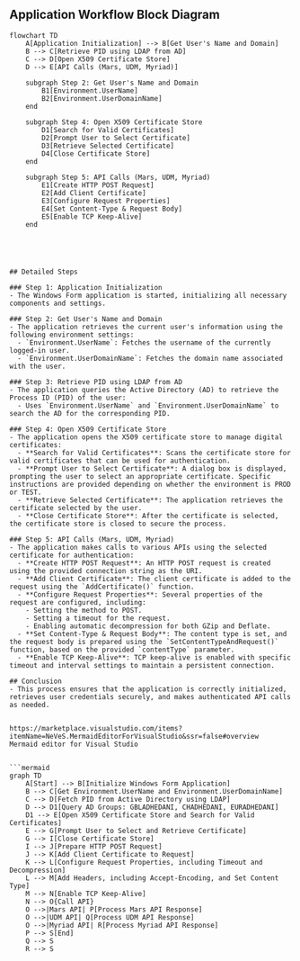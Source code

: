 ## Application Workflow Block Diagram

```mermaid
flowchart TD
    A[Application Initialization] --> B[Get User's Name and Domain]
    B --> C[Retrieve PID using LDAP from AD]
    C --> D[Open X509 Certificate Store]
    D --> E[API Calls (Mars, UDM, Myriad)]

    subgraph Step 2: Get User's Name and Domain
        B1[Environment.UserName]
        B2[Environment.UserDomainName]
    end

    subgraph Step 4: Open X509 Certificate Store
        D1[Search for Valid Certificates]
        D2[Prompt User to Select Certificate]
        D3[Retrieve Selected Certificate]
        D4[Close Certificate Store]
    end

    subgraph Step 5: API Calls (Mars, UDM, Myriad)
        E1[Create HTTP POST Request]
        E2[Add Client Certificate]
        E3[Configure Request Properties]
        E4[Set Content-Type & Request Body]
        E5[Enable TCP Keep-Alive]
    end





## Detailed Steps

### Step 1: Application Initialization
- The Windows Form application is started, initializing all necessary components and settings.

### Step 2: Get User's Name and Domain
- The application retrieves the current user's information using the following environment settings:
  - `Environment.UserName`: Fetches the username of the currently logged-in user.
  - `Environment.UserDomainName`: Fetches the domain name associated with the user.

### Step 3: Retrieve PID using LDAP from AD
- The application queries the Active Directory (AD) to retrieve the Process ID (PID) of the user:
  - Uses `Environment.UserName` and `Environment.UserDomainName` to search the AD for the corresponding PID.
  
### Step 4: Open X509 Certificate Store
- The application opens the X509 certificate store to manage digital certificates:
  - **Search for Valid Certificates**: Scans the certificate store for valid certificates that can be used for authentication.
  - **Prompt User to Select Certificate**: A dialog box is displayed, prompting the user to select an appropriate certificate. Specific instructions are provided depending on whether the environment is PROD or TEST.
  - **Retrieve Selected Certificate**: The application retrieves the certificate selected by the user.
  - **Close Certificate Store**: After the certificate is selected, the certificate store is closed to secure the process.

### Step 5: API Calls (Mars, UDM, Myriad)
- The application makes calls to various APIs using the selected certificate for authentication:
  - **Create HTTP POST Request**: An HTTP POST request is created using the provided connection string as the URI.
  - **Add Client Certificate**: The client certificate is added to the request using the `AddCertificate()` function.
  - **Configure Request Properties**: Several properties of the request are configured, including:
    - Setting the method to POST.
    - Setting a timeout for the request.
    - Enabling automatic decompression for both GZip and Deflate.
  - **Set Content-Type & Request Body**: The content type is set, and the request body is prepared using the `SetContentTypeAndRequest()` function, based on the provided `contentType` parameter.
  - **Enable TCP Keep-Alive**: TCP keep-alive is enabled with specific timeout and interval settings to maintain a persistent connection.

## Conclusion
- This process ensures that the application is correctly initialized, retrieves user credentials securely, and makes authenticated API calls as needed.


https://marketplace.visualstudio.com/items?itemName=NeVeS.MermaidEditorForVisualStudio&ssr=false#overview 
Mermaid editor for Visual Studio


```mermaid
graph TD
    A[Start] --> B[Initialize Windows Form Application]
    B --> C[Get Environment.UserName and Environment.UserDomainName]
    C --> D[Fetch PID from Active Directory using LDAP]
    D --> D1[Query AD Groups: GBLADHEDANI, CHADHEDANI, EURADHEDANI]
    D1 --> E[Open X509 Certificate Store and Search for Valid Certificates]
    E --> G[Prompt User to Select and Retrieve Certificate]
    G --> I[Close Certificate Store]
    I --> J[Prepare HTTP POST Request]
    J --> K[Add Client Certificate to Request]
    K --> L[Configure Request Properties, including Timeout and Decompression]
    L --> M[Add Headers, including Accept-Encoding, and Set Content Type]
    M --> N[Enable TCP Keep-Alive]
    N --> O{Call API}
    O -->|Mars API| P[Process Mars API Response]
    O -->|UDM API| Q[Process UDM API Response]
    O -->|Myriad API| R[Process Myriad API Response]
    P --> S[End]
    Q --> S
    R --> S
